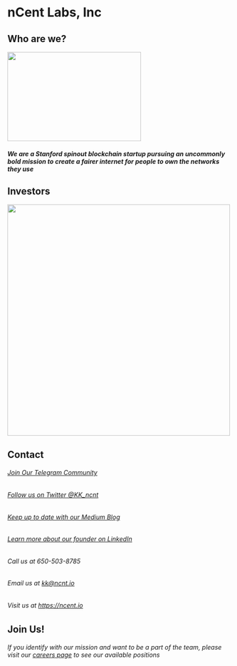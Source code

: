 # nCent Labs, Inc
## Who are we?

<img src="https://preview.ibb.co/eXjWQz/ncent_header_1000px_black.png" width="300" height="200"></img>
##### We are a Stanford spinout blockchain startup pursuing an uncommonly bold mission to create a fairer internet for people to own the networks they use
## Investors
<img src="http://res.cloudinary.com/dfufqfnjx/image/upload/c_scale,w_971/v1531442674/Screen_Shot_2018-07-12_at_5.42.35_PM_f8vnmz.png" width="500" height="519"></img>
## Contact
###### [Join Our Telegram Community](https://t.me/ncent)
###### [Follow us on Twitter @KK_ncnt](https://twitter.com/kk_ncnt)
###### [Keep up to date with our Medium Blog](https://medium.com/@kk_ncnt)
###### [Learn more about our founder on LinkedIn](https://www.linkedin.com/company/ncent/)
###### Call us at 650-503-8785    
###### Email us at kk@ncnt.io
###### Visit us at https://ncent.io
## Join Us!
###### If you identify with our mission and want to be a part of the team, please visit our [careers page](https://angel.co/ncent/jobs) to see our available positions

